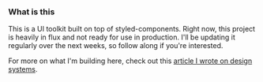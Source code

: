 ### What is this

This is a UI toolkit built on top of styled-components. Right now, this project is heavily in flux and not ready for use in production. I'll be updating it regularly over the next weeks, so follow along if you're interested.

For more on what I'm building here, check out this [article I wrote on design systems](https://medium.freecodecamp.com/how-to-construct-a-design-system-864adbf2a117).
